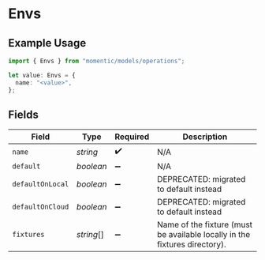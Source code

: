 # Envs

## Example Usage

```typescript
import { Envs } from "momentic/models/operations";

let value: Envs = {
  name: "<value>",
};
```

## Fields

| Field                                                                      | Type                                                                       | Required                                                                   | Description                                                                |
| -------------------------------------------------------------------------- | -------------------------------------------------------------------------- | -------------------------------------------------------------------------- | -------------------------------------------------------------------------- |
| `name`                                                                     | *string*                                                                   | :heavy_check_mark:                                                         | N/A                                                                        |
| `default`                                                                  | *boolean*                                                                  | :heavy_minus_sign:                                                         | N/A                                                                        |
| `defaultOnLocal`                                                           | *boolean*                                                                  | :heavy_minus_sign:                                                         | DEPRECATED: migrated to default instead                                    |
| `defaultOnCloud`                                                           | *boolean*                                                                  | :heavy_minus_sign:                                                         | DEPRECATED: migrated to default instead                                    |
| `fixtures`                                                                 | *string*[]                                                                 | :heavy_minus_sign:                                                         | Name of the fixture (must be available locally in the fixtures directory). |
